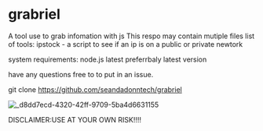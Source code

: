 # grabriel
A tool use to grab infomation with js
This respo may contain mutiple files 
   list of tools:
ipstock - a script to see if an ip is on a public or private newtork



system requirements: node.js latest preferrbaly latest version


have any questions free to to put in an issue.


git clone https://github.com/seandadonntech/grabriel

![_d8dd7ecd-4320-42ff-9709-5ba4d6631155](https://github.com/seandadonntech/grabriel/assets/72393350/3a2d91c5-268c-4de1-a1b2-3dde6bbf8a47)

DISCLAIMER:USE AT YOUR OWN RISK!!!!
